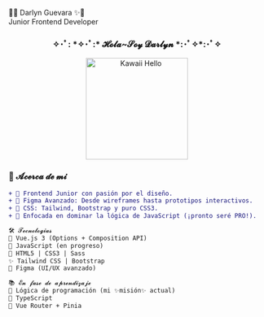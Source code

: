 🌸✨ Darlyn Guevara ✨🌸 <br/>
Junior Frontend Developer

<h3 align="center"> 
  ✧･ﾟ: *✧･ﾟ:* 𝓗𝓸𝓵𝓪~𝓢𝓸𝔂 𝓓𝓪𝓻𝓵𝔂𝓷 *:･ﾟ✧*:･ﾟ✧
</h3>

<p align="center">
  <img src="https://media.tenor.com/Feo_J4HwNnkAAAAi/cute.gif" width="200" alt="Kawaii Hello">
</p>

### **💝 𝓐𝓬𝓮𝓻𝓬𝓪 𝓭𝓮 𝓶𝓲**  
```diff
+ 🎀 Frontend Junior con pasión por el diseño.
+ 🎨 Figma Avanzado: Desde wireframes hasta prototipos interactivos.
+ 🌈 CSS: Tailwind, Bootstrap y puro CSS3.
+ 🧠 Enfocada en dominar la lógica de JavaScript (¡pronto seré PRO!).

🛠️ 𝓣𝓮𝓬𝓷𝓸𝓵𝓸𝓰𝓲𝓪𝓼
🌷 Vue.js 3 (Options + Composition API)  
🌸 JavaScript (en progreso)  
🍑 HTML5 | CSS3 | Sass  
✨ Tailwind CSS | Bootstrap  
🍧 Figma (UI/UX avanzado)

📚 𝓔𝓷 𝓯𝓪𝓼𝓮 𝓭𝓮 𝓪𝓹𝓻𝓮𝓷𝓭𝓲𝔃𝓪𝓳𝓮
📖 Lógica de programación (mi ✨misión✨ actual)  
📖 TypeScript  
📖 Vue Router + Pinia
